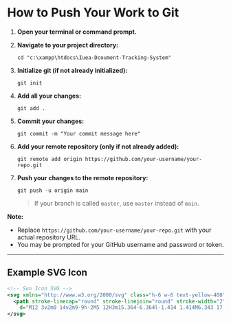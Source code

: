 # How to Push Your Work to Git

1. **Open your terminal or command prompt.**
2. **Navigate to your project directory:**
   ```
   cd "c:\xampp\htdocs\Iuea-Dcoument-Tracking-System"
   ```

3. **Initialize git (if not already initialized):**
   ```
   git init
   ```

4. **Add all your changes:**
   ```
   git add .
   ```

5. **Commit your changes:**
   ```
   git commit -m "Your commit message here"
   ```

6. **Add your remote repository (only if not already added):**
   ```
   git remote add origin https://github.com/your-username/your-repo.git
   ```

7. **Push your changes to the remote repository:**
   ```
   git push -u origin main
   ```
   > If your branch is called `master`, use `master` instead of `main`.

**Note:**  
- Replace `https://github.com/your-username/your-repo.git` with your actual repository URL.
- You may be prompted for your GitHub username and password or token.

---

## Example SVG Icon

```svg
<!-- Sun Icon SVG -->
<svg xmlns="http://www.w3.org/2000/svg" class="h-6 w-6 text-yellow-400" fill="none" viewBox="0 0 24 24" stroke="currentColor">
  <path stroke-linecap="round" stroke-linejoin="round" stroke-width="2"
    d="M12 3v2m0 14v2m9-9h-2M5 12H3m15.364-6.364l-1.414 1.414M6.343 17.657l-1.414 1.414M17.657 17.657l1.414-1.414M6.343 6.343L4.929 4.929" />
</svg>
```